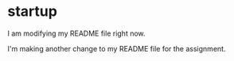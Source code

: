 # startup

I am modifying my README file right now.

I'm making another change to my README file for the assignment.
